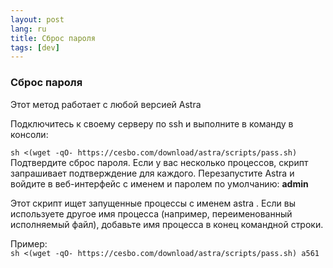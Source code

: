 ```yaml
---
layout: post
lang: ru
title: Сброс пароля
tags: [dev]
---
```


### Сброс пароля  

<!-- more -->

Этот метод работает с любой версией Astra  

Подключитесь к своему серверу по ssh и выполните в команду в консоли:  

`sh <(wget -qO- https://cesbo.com/download/astra/scripts/pass.sh)`  
Подтвердите сброс пароля. Если у вас несколько процессов, скрипт запрашивает подтверждение для каждого. Перезапустите Astra и войдите в веб-интерфейс с именем и паролем по умолчанию: **admin**  

Этот скрипт ищет запущенные процессы с именем astra . Если вы используете другое имя процесса (например, переименованный исполняемый файл), добавьте имя процесса в конец командной строки.   

Пример:  
`sh <(wget -qO- https://cesbo.com/download/astra/scripts/pass.sh) a561`
